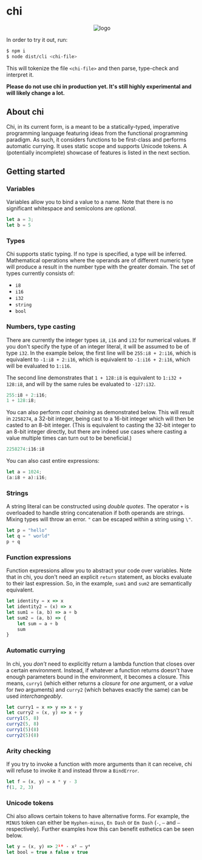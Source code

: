 # chi
<p align="center">
  <img alt="logo" src="https://cloud.githubusercontent.com/assets/4442505/23861535/a7285cf6-080a-11e7-885d-f51787e4c6bb.png">
</p>
In order to try it out, run:

```bash
$ npm i
$ node dist/cli <chi-file>
```
This will tokenize the file `<chi-file>` and then parse, type-check and interpret it.

**Please do not use chi in production yet. It's still highly experimental and will likely change a lot.**
## About chi
Chi, in its current form, is a meant to be a statically-typed, imperative programming language featuring ideas from the functional programming paradigm. As such, it considers functions to be first-class and performs automatic currying. It uses static scope and supports Unicode tokens. A (potentially incomplete) showcase of features is listed in the next section.
## Getting started
### Variables
Variables allow you to bind a value to a name. Note that there is no significant whitespace and semicolons are *optional*.
```js
let a = 3;
let b = 5
```
### Types
Chi supports static typing. If no type is specified, a type will be inferred. Mathematical operations where the operands are of different numeric type will produce a result in the number type with the greater domain. The set of types currently consists of:
- `i8`
- `i16`
- `i32`
- `string`
- `bool`

### Numbers, type casting
There are currently the integer types `i8`, `i16` and `i32` for numerical values. If you don't specify the type of an integer literal, it will be assumed to be of type `i32`. In the example below, the first line will be `255:i8 + 2:i16`, which is equivalent to `-1:i8 + 2:i16`, which is equivalent to `-1:i16 + 2:i16`, which will be evaluated to `1:i16`.

The second line demonstrates that `1 + 128:i8` is equivalent to `1:i32 + 128:i8`, and will by the same rules be evaluated to `-127:i32`.
```js
255:i8 + 2:i16;
1 + 128:i8;
```
You can also perform *cast chaining* as demonstrated below. This will result in `2258274`, a 32-bit integer, being cast to a 16-bit integer which will then be casted to an 8-bit integer. (This is equivalent to casting the 32-bit integer to an 8-bit integer directly, but there are indeed use cases where casting a value multiple times can turn out to be beneficial.)
```js
2258274:i16:i8
```
You can also cast entire expressions:
```js
let a = 1024;
(a:i8 + a):i16;
```
### Strings
A string literal can be constructed using *double quotes*. The operator `+` is overloaded to handle string concatenation if both operands are strings. Mixing types will throw an error. `"` can be escaped within a string using `\"`.
```js
let p = "hello"
let q = " world"
p + q
```
### Function expressions
Function expressions allow you to abstract your code over variables. Note that in chi, you don't need an explicit `return` statement, as blocks evaluate to their last expression. So, in the example, `sum1` and `sum2` are semantically equivalent.
```js
let identity = x => x
let identity2 = (x) => x
let sum1 = (a, b) => a + b
let sum2 = (a, b) => {
	let sum = a + b
	sum
}
```
### Automatic currying
In chi, you *don't* need to explicitly return a lambda function that closes over a certain environment. Instead, if whatever a function returns doesn't have enough parameters bound in the environment, it becomes a closure. This means, `curry1` (which either returns a *closure* for *one* argument, or a *value* for *two* arguments) and `curry2` (which behaves exactly the same) can be used *interchangeably*.
```js
let curry1 = x => y => x + y
let curry2 = (x, y) => x + y
curry1(5, 8)
curry2(5, 8)
curry1(5)(8)
curry2(5)(8)
```
### Arity checking
If you try to invoke a function with more arguments than it can receive, chi will refuse to invoke it and instead throw a `BindError`.
```js
let f = (x, y) = x * y - 3
f(1, 2, 3)
```
### Unicode tokens
Chi also allows certain tokens to have alternative forms. For example, the `MINUS` token can either be `Hyphen-minus`, `En Dash` or `Em Dash` (`-`, `–` and `—` respectively). Further examples how this can benefit esthetics can be seen below.
```js
let y = (x, y) => 2¹⁰ · x² – y⁴
let bool = true ∧ false ∨ true
```